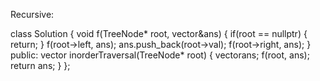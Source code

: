 
Recursive:

class Solution {
    void f(TreeNode* root, vector<int>&ans) {
        if(root == nullptr) {
            return;
        }
        f(root->left, ans);
        ans.push_back(root->val);
        f(root->right, ans);
    }
public:
    vector<int> inorderTraversal(TreeNode* root) {
        vector<int>ans;
        f(root, ans);
        return ans;
    }
};
